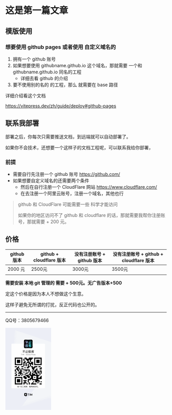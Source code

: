 
# 这是第一篇文章

## 模版使用

### 想要使用 github pages 或者使用 自定义域名的

1. 拥有一个 github 账号
2. 如果想要使用 githubname.github.io 这个域名，那就需要 一个和 githubname.github.io 同名的工程
   - 详细去看 github 的介绍
3. 要不使用别的名的 的工程，那么 就需要在 base 路径

详细介绍看这个文档

https://vitepress.dev/zh/guide/deploy#github-pages


## 联系我部署

部署之后，你每次只需要推送文档，到远端就可以自动部署了。


如果你不会技术，还想要一个这样子的文档工程呢，可以联系我给你部署，

### 前提

- 需要自行先注册一个 github 账号 https://github.com/
- 如果想要自定义域名的还需要两个条件
  - 然后在自行注册一个 CloudFlare 网站 https://www.cloudflare.com/
  - 在去注册一个阿里云账号，注册一个域名，其他也行

> github 和 CloudFlare 可能需要一些 科学才能访问
>
> 如果你的地区访问不了 github 和 cloudflare 的话，那就需要我帮你注册账号，那就需要 + 200 元。


## 价格

| github 版本 | github + cloudflare 版本 | 没有注册账号 +  github 版本 | 没有注册账号 + github + cloudflare 版本 |
| ----------- | ------------------------ | --------------------------- | --------------------------------------- |
| 2000 元     | 2500元                   | 3000元                      | 3500元                                  |
|             |                          |                             |                                         |

**需要安装 本地 git 管理的 需要 + 500元。无广告版本+500** 

定这个价格是因为本人不想做这个生意。

这样子避免无所谓的打扰，反正代码也公开的。







---

QQ号：3805679466



<img src="assets/170462143374414C4AE3B03F7C3D9.png" alt="170462143374414C4AE3B03F7C3D9.png" style="zoom:25%;" />

